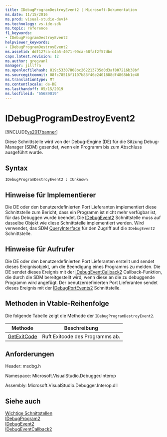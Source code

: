 ```yaml
---
title: IDebugProgramDestroyEvent2 | Microsoft-Dokumentation
ms.date: 11/15/2016
ms.prod: visual-studio-dev14
ms.technology: vs-ide-sdk
ms.topic: reference
f1_keywords:
- IDebugProgramDestroyEvent2
helpviewer_keywords:
- IDebugProgramDestroyEvent2
ms.assetid: ddf127ca-c4a5-4071-90ca-68faf2f57dbd
caps.latest.revision: 12
ms.author: gregvanl
manager: jillfra
ms.openlocfilehash: 819c53307808bc262213735d0d3af807216b38bf
ms.sourcegitcommit: 08fc78516f1107b83f46e2401888df4868bb1e40
ms.translationtype: MT
ms.contentlocale: de-DE
ms.lasthandoff: 05/15/2019
ms.locfileid: "65689019"
---
```

# <a name="idebugprogramdestroyevent2"></a>IDebugProgramDestroyEvent2
[!INCLUDE[vs2017banner](../../../includes/vs2017banner.md)]

Diese Schnittstelle wird von der Debug-Engine (DE) für die Sitzung Debug-Manager (SDM) gesendet, wenn ein Programm bis zum Abschluss ausgeführt wurde.  
  
## <a name="syntax"></a>Syntax  
  
```  
IDebugProgramDestroyEvent2 : IUnknown  
```  
  
## <a name="notes-for-implementers"></a>Hinweise für Implementierer  
 Die DE oder den benutzerdefinierten Port Lieferanten implementiert diese Schnittstelle zum Bericht, dass ein Programm ist nicht mehr verfügbar ist, für das Debuggen wurde beendet. Die [IDebugEvent2](../../../extensibility/debugger/reference/idebugevent2.md) Schnittstelle muss auf dasselbe Objekt wie diese Schnittstelle implementiert werden. Wird verwendet, das SDM [QueryInterface](https://msdn.microsoft.com/library/62fce95e-aafa-4187-b50b-e6611b74c3b3) für den Zugriff auf die `IDebugEvent2` Schnittstelle.  
  
## <a name="notes-for-callers"></a>Hinweise für Aufrufer  
 Die DE oder den benutzerdefinierten Port Lieferanten erstellt und sendet dieses Ereignisobjekt, um die Beendigung eines Programms zu melden. Die DE sendet dieses Ereignis mit der [IDebugEventCallback2](../../../extensibility/debugger/reference/idebugeventcallback2.md) Callback-Funktion, die durch die SDM bereitgestellt wird, wenn diese an die zu debuggende Programm wird angefügt. Der benutzerdefinierten Port Lieferanten sendet dieses Ereignis mit der [IDebugPortEvents2](../../../extensibility/debugger/reference/idebugportevents2.md) Schnittstelle.  
  
## <a name="methods-in-vtable-order"></a>Methoden in Vtable-Reihenfolge  
 Die folgende Tabelle zeigt die Methode der `IDebugProgramDestroyEvent2`.  
  
|Methode|Beschreibung|  
|------------|-----------------|  
|[GetExitCode](../../../extensibility/debugger/reference/idebugprogramdestroyevent2-getexitcode.md)|Ruft Exitcode des Programms ab.|  
  
## <a name="requirements"></a>Anforderungen  
 Header: msdbg.h  
  
 Namespace: Microsoft.VisualStudio.Debugger.Interop  
  
 Assembly: Microsoft.VisualStudio.Debugger.Interop.dll  
  
## <a name="see-also"></a>Siehe auch  
 [Wichtige Schnittstellen](../../../extensibility/debugger/reference/core-interfaces.md)   
 [IDebugProgram2](../../../extensibility/debugger/reference/idebugprogram2.md)   
 [IDebugEvent2](../../../extensibility/debugger/reference/idebugevent2.md)   
 [IDebugEventCallback2](../../../extensibility/debugger/reference/idebugeventcallback2.md)
